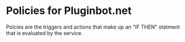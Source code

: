 Policies for Pluginbot.net
========
Polcies are the triggers and actions that make up an "IF THEN" statment that is evaluated by the service.
